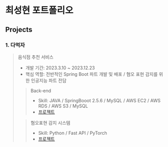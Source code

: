 # 최성현 포트폴리오

## Projects

### 1. 다먹자
> 음식점 추천 서비스
> * 개발 기간: 2023.3.10 ~ 2023.12.23
> * 핵심 역할: 전반적인 Spring Boot 파트 개발 및 배포 / 혐오 표현 감지를 위한 인공지능 파트 전담
> > Back-end
> > * Skill: JAVA / SpringBooot 2.5.6 / MySQL / AWS EC2 / AWS RDS / AWS S3 / MySQL
> > * [프로젝트](https://github.com/ChoiSHy/project_LetsEatAll/tree/main)
>
> > 혐오표현 감지 시스템
> > * Skill: Python / Fast API / PyTorch
> > * [프로젝트](https://github.com/ChoiSHy/HaterSeeker/tree/main)
